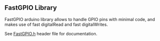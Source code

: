 ## FastGPIO Library

FastGPIO arduino library allows to handle GPIO pins with minimal code, and makes use of fast digitalRead and fast digitalWrites.

See [FastGPIO.h](https://github.com/rithviknishad/FastGPIO/blob/master/FastGPIO.h) header file for documentation.
